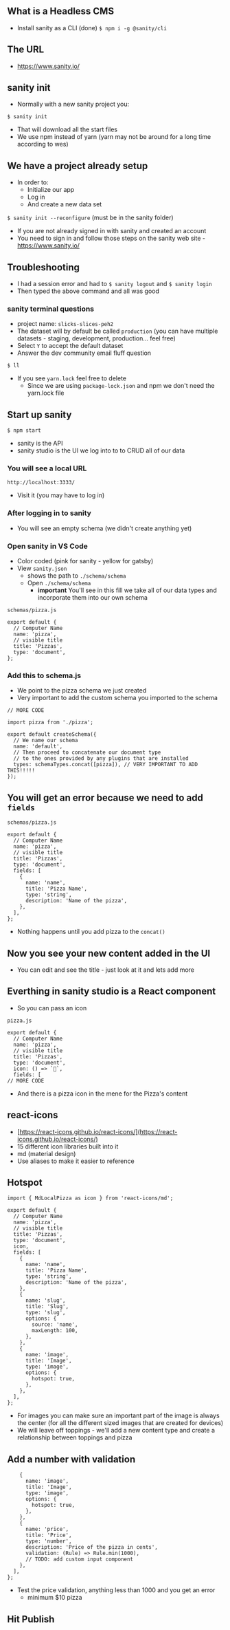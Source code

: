 ## What is a Headless CMS
* Install sanity as a CLI (done) `$ npm i -g @sanity/cli`

## The URL
* https://www.sanity.io/
## sanity init
* Normally with a new sanity project you:

`$ sanity init`

* That will download all the start files
* We use npm instead of yarn (yarn may not be around for a long time according to wes)

## We have a project already setup
* In order to:
    - Initialize our app
    - Log in
    - And create a new data set

`$ sanity init --reconfigure` (must be in the sanity folder)

* If you are not already signed in with sanity and created an account
* You need to sign in and follow those steps on the sanity web site - https://www.sanity.io/

## Troubleshooting
* I had a session error and had to `$ sanity logout` and `$ sanity login`
* Then typed the above command and all was good

### sanity terminal questions
* project name: `slicks-slices-peh2`
* The dataset will by default be called `production` (you can have multiple datasets - staging, development, production... feel free)
* Select `Y` to accept the default dataset
* Answer the dev community email fluff question

`$ ll`

* If you see `yarn.lock` feel free to delete
    - Since we are using `package-lock.json` and npm we don't need the yarn.lock file

## Start up sanity
`$ npm start`

* sanity is the API
* sanity studio is the UI we log into to to CRUD all of our data

### You will see a local URL
`http://localhost:3333/`

* Visit it (you may have to log in)

### After logging in to sanity
* You will see an empty schema (we didn't create anything yet)

### Open sanity in VS Code
* Color coded (pink for sanity - yellow for gatsby)
* View `sanity.json`
    - shows the path to `./schema/schema`
    - Open `./schema/schema`
        + **important** You'll see in this fill we take all of our data types and incorporate them into our own schema

`schemas/pizza.js`

```
export default {
  // Computer Name
  name: 'pizza',
  // visible title
  title: 'Pizzas',
  type: 'document',
};
```

### Add this to schema.js
* We point to the pizza schema we just created
* Very important to add the custom schema you imported to the schema

```
// MORE CODE

import pizza from './pizza';

export default createSchema({
  // We name our schema
  name: 'default',
  // Then proceed to concatenate our document type
  // to the ones provided by any plugins that are installed
  types: schemaTypes.concat([pizza]), // VERY IMPORTANT TO ADD THIS!!!!!
});

```

## You will get an error because we need to add `fields`
`schemas/pizza.js`

```
export default {
  // Computer Name
  name: 'pizza',
  // visible title
  title: 'Pizzas',
  type: 'document',
  fields: [
    {
      name: 'name',
      title: 'Pizza Name',
      type: 'string',
      description: 'Name of the pizza',
    },
  ],
};

```

* Nothing happens until you add pizza to the `concat()`

## Now you see your new content added in the UI
* You can edit and see the title - just look at it and lets add more

## Everthing in sanity studio is a React component
* So you can pass an icon

`pizza.js`

```
export default {
  // Computer Name
  name: 'pizza',
  // visible title
  title: 'Pizzas',
  type: 'document',
  icon: () => `🍕`,
  fields: [
// MORE CODE
```

* And there is a pizza icon in the mene for the Pizza's content

## react-icons
* [https://react-icons.github.io/react-icons/](https://react-icons.github.io/react-icons/)
* 15 different icon libraries built into it
* md (material design)
* Use aliases to make it easier to reference

## Hotspot
```
import { MdLocalPizza as icon } from 'react-icons/md';

export default {
  // Computer Name
  name: 'pizza',
  // visible title
  title: 'Pizzas',
  type: 'document',
  icon,
  fields: [
    {
      name: 'name',
      title: 'Pizza Name',
      type: 'string',
      description: 'Name of the pizza',
    },
    {
      name: 'slug',
      title: 'Slug',
      type: 'slug',
      options: {
        source: 'name',
        maxLength: 100,
      },
    },
    {
      name: 'image',
      title: 'Image',
      type: 'image',
      options: {
        hotspot: true,
      },
    },
  ],
};

```

* For images you can make sure an important part of the image is always the center (for all the different sized images that are created for devices)
* We will leave off toppings - we'll add a new content type and create a relationship between toppings and pizza

## Add a number with validation
```
    {
      name: 'image',
      title: 'Image',
      type: 'image',
      options: {
        hotspot: true,
      },
    },
    {
      name: 'price',
      title: 'Price',
      type: 'number',
      description: 'Price of the pizza in cents',
      validation: (Rule) => Rule.min(1000),
      // TODO: add custom input component
    },
  ],
};
```

* Test the price validation, anything less than 1000 and you get an error
    - minimum $10 pizza

## Hit Publish
